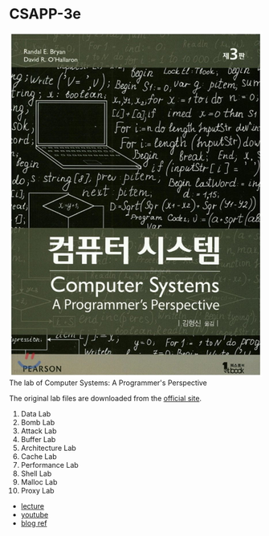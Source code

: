 # CSAPP-3e

![](img/XL.jpeg)
The lab of Computer Systems: A Programmer's Perspective

The original lab files are downloaded from the [official site](http://csapp.cs.cmu.edu/).

1. Data Lab
2. Bomb Lab
3. Attack Lab
4. Buffer Lab
5. Architecture Lab
6. Cache Lab
7. Performance Lab
8. Shell Lab
9. Malloc Lab
10. Proxy Lab

- [lecture](http://www.cs.cmu.edu/afs/cs/academic/class/15213-f16/www/schedule.html)
- [youtube](https://www.youtube.com/watch?v=4CpHpFu_KYM&list=PLbY-cFJNzq7z_tQGq-rxtq_n2QQDf5vnM)
- [blog ref](https://it-eldorado.tistory.com/32)
